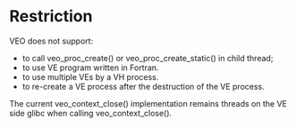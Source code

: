 # Restriction

VEO does not support:
 - to call veo_proc_create() or veo_proc_create_static() in child thread;
 - to use VE program written in Fortran.
 - to use multiple VEs by a VH process.
 - to re-create a VE process after the destruction of the VE process.

The current veo_context_close() implementation remains threads on the VE side glibc 
when calling veo_context_close().
